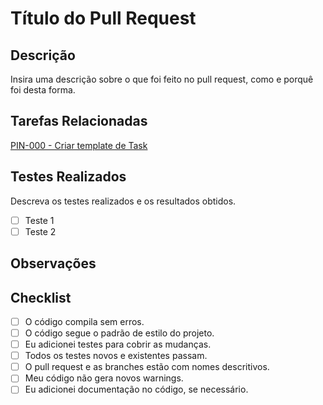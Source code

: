 # Título do Pull Request

## Descrição

Insira uma descrição sobre o que foi feito no pull request, como e porquê foi desta forma.

## Tarefas Relacionadas

[PIN-000 - Criar template de Task](https://trello.com/c/qVfuwUV2/1-pin-000-criar-template-de-task)

## Testes Realizados

Descreva os testes realizados e os resultados obtidos.

- [ ] Teste 1
- [ ] Teste 2

## Observações
<!-- Informações adicionais sobre o pull request -->

## Checklist

- [ ] O código compila sem erros.
- [ ] O código segue o padrão de estilo do projeto.
- [ ] Eu adicionei testes para cobrir as mudanças.
- [ ] Todos os testes novos e existentes passam.
- [ ] O pull request e as branches estão com nomes descritivos.
- [ ] Meu código não gera novos warnings.
- [ ] Eu adicionei documentação no código, se necessário.
